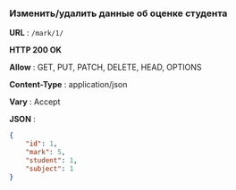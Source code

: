 ### Изменить/удалить данные об оценке студента

**URL** : `/mark/1/`

**HTTP 200 OK**

**Allow** : GET, PUT, PATCH, DELETE, HEAD, OPTIONS

**Content-Type** : application/json

**Vary** : Accept

**JSON** :
```json
{
    "id": 1,
    "mark": 5,
    "student": 1,
    "subject": 1
}
```